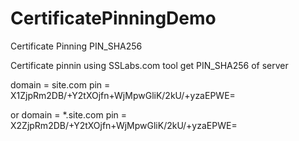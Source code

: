 # CertificatePinningDemo
Certificate Pinning PIN_SHA256 


Certificate pinnin using SSLabs.com tool
get PIN_SHA256 of server

domain = site.com
pin = X1ZjpRm2DB/+Y2tXOjfn+WjMpwGliK/2kU/+yzaEPWE=

or
domain = *.site.com
pin = X2ZjpRm2DB/+Y2tXOjfn+WjMpwGliK/2kU/+yzaEPWE=
